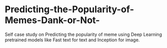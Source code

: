 # Predicting-the-Popularity-of-Memes-Dank-or-Not-
Self case study on Predicting the popularity of meme using Deep Learning pretrained models like Fast text for text and Inception for image.  
